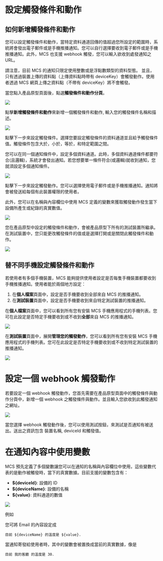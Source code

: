 # 設定觸發條件和動作

## 如何新增觸發條件和動作

您可以設定觸發條件和動作，當特定資料通道回傳的值超過您所設定的範圍時，系統將會發出電子郵件或是手機推播通知。您可以自行選擇要收到電子郵件或是手機推播通知。此外，MCS 也支援 webhook 觸發，您可以輸入欲收到處發通知之 URL。

請注意，目前 MCS 的通知只限定使用整數或是浮點數類型的資料型態。 並且，只有透過裝置上傳的資料點（上傳資料點時帶有 deviceKey）會觸發動作。使用者透過 MCS 網頁上傳之資料點（不帶有 deviceKey）將不會觸發。


當您點入產品原型頁面後，點選**觸發條件和動作分頁**。

![](../images/Trigger/img_trigger_01.png)

點擊**新增觸發條件和動作**來新增一個觸發條件和動作, 輸入您的觸發條件名稱和描述。

![](../images/Trigger/img_trigger_02.png)

點擊下一步來設定觸發條件。選擇您要設定觸發條件的資料通道並且給予觸發條件值。觸發條件包含大於，小於，等於，和特定範圍之間。

您可以在同一個通知條件中，設定多個資料通道。此時，多個資料通道條件都要符合(且邏輯)，系統才會發出通知。若您想要單一條件符合(或邏輯)就收到通知，您就須設定多個通知條件。


![](../images/Trigger/img_trigger_03.png)

點擊下一步來設定觸發動作。您可以選擇使用電子郵件或是手機推播通知。通知將會被發送給每個有此裝置權限的使用者。

此外，您可以在名稱與內容欄位中使用 MCS 定義的變數來獲取觸發動作發生當下設備所產生或紀錄的真實數值。


![](../images/Trigger/img_trigger_04.png)

您在產品原型中設定的觸發條件和動作，會被產品原型下所有的測試裝置所繼承。在測試裝置中，您只能更改觸發條件的值或是選擇打開或是關閉此觸發條件和動作。

![](../images/Trigger/img_trigger_05.png)

## 替不同手機設定觸發條件和動作

若使用者有多個手機裝置，MCS 能夠提供使用者設定是否每隻手機裝置都要收到手機推播通知。使用者能於兩個地方設定：

1. 在**個人檔案**頁面中，設定是否手機要收到全部來自 MCS 的推播通知。
2. 在**測試裝置**頁面中，設定是否手機要收到來自特定測試裝置的推播通知。

在**個人檔案**頁面中，您可以看到所有您有安裝 MCS 手機應用程式的手機列表。您可在此設定是否特定手機要收到或不收到**全部**來自 MCS 的推播通知。

![](../images/Trigger/img_trigger_06.png)

在**測試裝置**頁面中，展開**管理您的觸發動作**，您可以看到所有您有安裝 MCS 手機應用程式的手機列表。您可在此設定是否特定手機要收到或不收到特定測試裝置的推播通知。

![](../images/Trigger/img_trigger_07.png)

# 設定一個 webhook 觸發動作

若要設定一個 webhook 觸發動作，您首先需要在產品原型頁面中的觸發條件與動作分頁中，新增一個 webhook 之觸發條件與動作。並且輸入您欲收到此觸發通知之網址。


![](../images/Trigger/img_trigger_08.png)

當您選擇 webhook 觸發動作後，您可以使用測試按鈕，來測試是否通知有被送出。送出之資訊包含 裝置名稱, deviceId 和觸發值。

# 在通知內容中使用變數
MCS 預先定義了多個變數讓您可以在通知的名稱與內容欄位中使用，這些變數代表的是動作被觸發時，當下的真實數據。目前支援的變數包含有：

* **${deviceId}**: 設備的 ID
* **${deviceName}**: 設備的名稱
* **${value}**: 資料通道的數值

![](../images/Trigger/img_trigger_09.png)

例如

您可將 Email 的內容設定成
	
	目前 ${deviceName} 的溫度是 ${value}.

當通知寄發給使用者時，其中的變數會被置換成當前的真實數據，像是

	目前 我的客廳 的溫度是 30.
	
